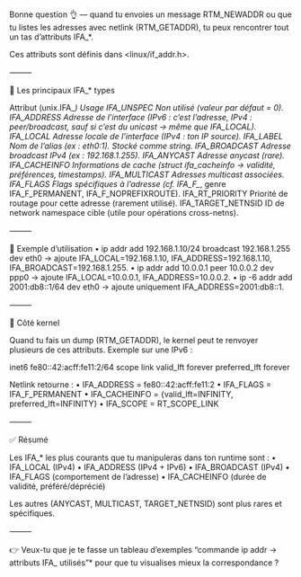 Bonne question 👌 — quand tu envoies un message RTM_NEWADDR ou que tu listes les adresses avec netlink (RTM_GETADDR), tu peux rencontrer tout un tas d’attributs IFA_*.

Ces attributs sont définis dans <linux/if_addr.h>.

⸻

🔹 Les principaux IFA_* types

Attribut (unix.IFA_*)	Usage
IFA_UNSPEC	Non utilisé (valeur par défaut = 0).
IFA_ADDRESS	Adresse de l’interface (IPv6 : c’est l’adresse, IPv4 : peer/broadcast, sauf si c’est du unicast → même que IFA_LOCAL).
IFA_LOCAL	Adresse locale de l’interface (IPv4 : ton IP source).
IFA_LABEL	Nom de l’alias (ex : eth0:1). Stocké comme string.
IFA_BROADCAST	Adresse broadcast IPv4 (ex : 192.168.1.255).
IFA_ANYCAST	Adresse anycast (rare).
IFA_CACHEINFO	Informations de cache (struct ifa_cacheinfo → validité, préférences, timestamps).
IFA_MULTICAST	Adresses multicast associées.
IFA_FLAGS	Flags spécifiques à l’adresse (cf. IFA_F_*, genre IFA_F_PERMANENT, IFA_F_NOPREFIXROUTE).
IFA_RT_PRIORITY	Priorité de routage pour cette adresse (rarement utilisé).
IFA_TARGET_NETNSID	ID de network namespace cible (utile pour opérations cross-netns).


⸻

🔹 Exemple d’utilisation
•	ip addr add 192.168.1.10/24 broadcast 192.168.1.255 dev eth0
→ ajoute IFA_LOCAL=192.168.1.10, IFA_ADDRESS=192.168.1.10, IFA_BROADCAST=192.168.1.255.
•	ip addr add 10.0.0.1 peer 10.0.0.2 dev ppp0
→ ajoute IFA_LOCAL=10.0.0.1, IFA_ADDRESS=10.0.0.2.
•	ip -6 addr add 2001:db8::1/64 dev eth0
→ ajoute uniquement IFA_ADDRESS=2001:db8::1.

⸻

🔹 Côté kernel

Quand tu fais un dump (RTM_GETADDR), le kernel peut te renvoyer plusieurs de ces attributs.
Exemple sur une IPv6 :

inet6 fe80::42:acff:fe11:2/64 scope link
valid_lft forever preferred_lft forever

Netlink retourne :
•	IFA_ADDRESS = fe80::42:acff:fe11:2
•	IFA_FLAGS = IFA_F_PERMANENT
•	IFA_CACHEINFO = {valid_lft=INFINITY, preferred_lft=INFINITY}
•	IFA_SCOPE = RT_SCOPE_LINK

⸻

✅ Résumé

Les IFA_* les plus courants que tu manipuleras dans ton runtime sont :
•	IFA_LOCAL (IPv4)
•	IFA_ADDRESS (IPv4 + IPv6)
•	IFA_BROADCAST (IPv4)
•	IFA_FLAGS (comportement de l’adresse)
•	IFA_CACHEINFO (durée de validité, préféré/déprécié)

Les autres (ANYCAST, MULTICAST, TARGET_NETNSID) sont plus rares et spécifiques.

⸻

👉 Veux-tu que je te fasse un tableau d’exemples “commande ip addr → attributs IFA_ utilisés”* pour que tu visualises mieux la correspondance ?